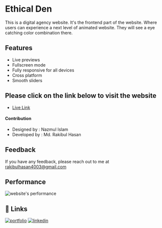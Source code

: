 
# Ethical Den

This is a digital agency website. It's the frontend part of the website. Where users can experience a next level of animated website. They will see a eye catching color combination there.


## Features

- Live previews
- Fullscreen mode
- Fully responsive for all devices
- Cross platform
- Smooth sliders


## Please click on the link below to visit the website

 - [Live Link](https://fancy-cranachan-592b0a.netlify.app)


#### Contribution

- Designed by : Nazmul Islam
- Developed by : Md. Rakibul Hasan

## Feedback

If you have any feedback, please reach out to me at rakibulhasan4003@gmail.com

## Performance

![website's performance](https://i.ibb.co/0qPmq6Q/Screenshot-2024-02-29-164217.png)


## 🔗 Links
[![portfolio](https://img.shields.io/badge/my_portfolio-000?style=for-the-badge&logo=ko-fi&logoColor=white)](https://charming-seahorse-14362d.netlify.app)
[![linkedin](https://img.shields.io/badge/linkedin-0A66C2?style=for-the-badge&logo=linkedin&logoColor=white)](https://www.linkedin.com/in/rakibul-hasan-10a1b9274/)